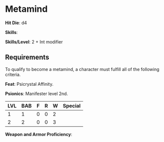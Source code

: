 # Metamind

**Hit Die**: d4

**Skills**: 

**Skills/Level**: 2 + Int modifier

## Requirements

To qualify to become a metamind, a character must fulfill all of the following criteria.

**Feat**: Psicrystal Affinity.

**Psionics**: Manifester level 2nd.

LVL | BAB | F | R | W | Special 
--- | --- | - | - | - | ------- 
1   | 1   | 0 | 0 | 2 | 
2   | 2   | 0 | 0 | 3 | 

**Weapon and Armor Proficiency**: 